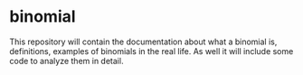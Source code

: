 # binomial
This repository will contain the documentation about what a binomial is, definitions, examples of binomials in the real life. As well it will include some code to analyze them in detail.
